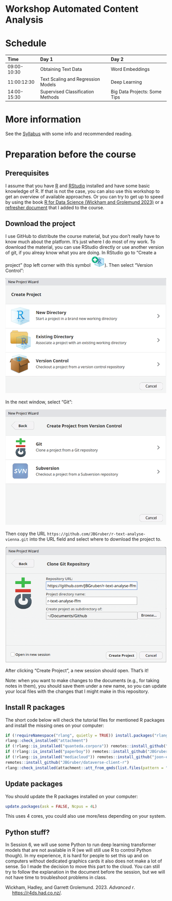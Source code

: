 # Workshop Automated Content Analysis

# Schedule

| Time        | Day 1                              | Day 2                        |
|:------------|:-----------------------------------|:-----------------------------|
| 09:00-10:30 | Obtaining Text Data                | Word Embeddings              |
| 11:00:12:30 | Text Scaling and Regression Models | Deep Learning                |
| 14:00-15:30 | Supervised Classification Methods  | Big Data Projects: Some Tips |

# More information

See the [Syllabus](0_Syllabus.pdf) with some info and recommended
reading.

# Preparation before the course

## Prerequisites

I assume that you have [R](https://cran.rstudio.com/) and
[RStudio](https://posit.co/download/rstudio-desktop/) installed and have
some basic knowledge of R. If that is not the case, you can also use
this workshop to get an overview of available approaches. Or you can try
to get up to speed by using the book [R for Data Science (Wickham and
Grolemund 2023)](https://r4ds.had.co.nz/) or a [refresher
document](https://github.com/JBGruber/r-text-analyse-vienna/blob/main/1_Obtaining_Text_Data.qmd)
that I added to the course.

## Download the project

I use GitHub to distribute the course material, but you don’t really
have to know much about the platform. It’s just where I do most of my
work. To download the material, you can use RStudio directly or use
another version of git, if you alreay know what you are doing. In
RStudio go to “Create a project” (top left corner with this symbol
![](media/new_project.png)). Then select “Version Control”:

![](media/wizard.png)

In the next window, select “Git”:

![](media/wizard-2.png)

Then copy the URL
`https://github.com/JBGruber/r-text-analyse-vienna.git` into the URL
field and select where to download the project to.

![](media/wizard-3.png)

After clicking “Create Project”, a new session should open. That’s it!

Note: when you want to make changes to the documents (e.g., for taking
notes in them), you should save them under a new name, so you can update
your local files with the changes that I might make in this repository.

## Install R packages

The short code below will check the tutorial files for mentioned R
packages and install the missing ones on your computer:

``` r
if (!requireNamespace("rlang", quietly = TRUE)) install.packages("rlang", dependencies = TRUE)
rlang::check_installed("attachment")
if (!rlang::is_installed("quanteda.corpora")) remotes::install_github("quanteda/quanteda.corpora")
if (!rlang::is_installed("paperboy")) remotes::install_github("JBGruber/paperboy")
if (!rlang::is_installed("mediacloud")) remotes::install_github("joon-e/mediacloud")
remotes::install_github("JBGruber/dataverse-client-r")
rlang::check_installed(attachment::att_from_qmds(list.files(pattern = ".qmd")))
```

## Update packages

You should update the R packages installed on your computer:

``` r
update.packages(ask = FALSE, Ncpus = 4L)
```

This uses 4 cores, you could also use more/less depending on your
system.

## Python stuff?

In Session 6, we will use some Python to run deep learning transformer
models that are not available in R (we will still use R to control
Python though). In my experience, it is hard for people to set this up
and on computers without dedicated graphics cards it also does not make
a lot of sense. So I made the decision to move this part to the cloud.
You can still try to follow the explanation in the document before the
session, but we will not have time to troubleshoot problems in class.

<div id="refs" class="references csl-bib-body hanging-indent">

<div id="ref-wickhamr4ds2023" class="csl-entry">

Wickham, Hadley, and Garrett Grolemund. 2023. *Advanced r*.
<https://r4ds.had.co.nz/>.

</div>

</div>
